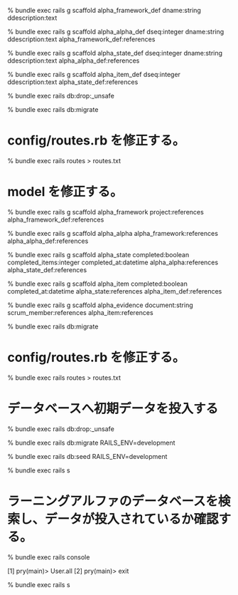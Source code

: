 % bundle exec rails g scaffold alpha_framework_def dname:string ddescription:text

% bundle exec rails g scaffold alpha_alpha_def dseq:integer dname:string ddescription:text alpha_framework_def:references

% bundle exec rails g scaffold alpha_state_def dseq:integer dname:string ddescription:text alpha_alpha_def:references

% bundle exec rails g scaffold alpha_item_def dseq:integer ddescription:text alpha_state_def:references

% bundle exec rails db:drop:_unsafe

% bundle exec rails db:migrate

# config/routes.rb を修正する。

% bundle exec rails routes > routes.txt

# model を修正する。

% bundle exec rails g scaffold alpha_framework project:references alpha_framework_def:references 

% bundle exec rails g scaffold alpha_alpha alpha_framework:references alpha_alpha_def:references

% bundle exec rails g scaffold alpha_state completed:boolean completed_items:integer completed_at:datetime alpha_alpha:references alpha_state_def:references

% bundle exec rails g scaffold alpha_item completed:boolean completed_at:datetime alpha_state:references alpha_item_def:references

% bundle exec rails g scaffold alpha_evidence document:string scrum_member:references alpha_item:references

% bundle exec rails db:migrate

# config/routes.rb を修正する。

% bundle exec rails routes > routes.txt

# データベースへ初期データを投入する

% bundle exec rails db:drop:_unsafe

% bundle exec rails db:migrate RAILS_ENV=development

% bundle exec rails db:seed RAILS_ENV=development

% bundle exec rails s

# ラーニングアルファのデータベースを検索し、データが投入されているか確認する。

% bundle exec rails console

[1] pry(main)> User.all
[2] pry(main)> exit

% bundle exec rails s


